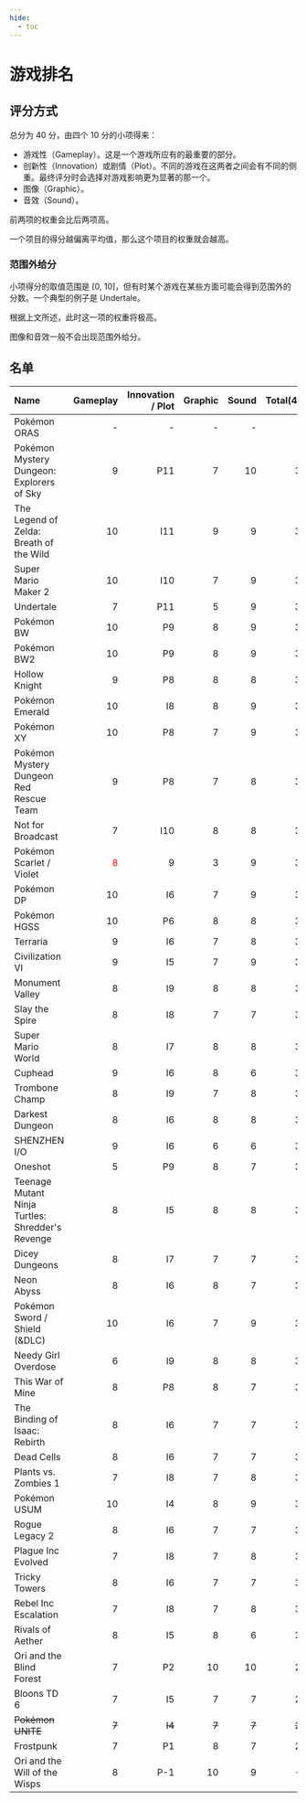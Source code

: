 ```yaml
---
hide:
  - toc
---
```


# 游戏排名

## 评分方式

总分为 40 分，由四个 10 分的小项得来：

- 游戏性（Gameplay）。这是一个游戏所应有的最重要的部分。
- 创新性（Innovation）或剧情（Plot）。不同的游戏在这两者之间会有不同的侧重。最终评分时会选择对游戏影响更为显著的那一个。
- 图像（Graphic）。
- 音效（Sound）。

前两项的权重会比后两项高。

一个项目的得分越偏离平均值，那么这个项目的权重就会越高。

### 范围外给分

小项得分的取值范围是 [0, 10]，但有时某个游戏在某些方面可能会得到范围外的分数。一个典型的例子是 Undertale。

根据上文所述，此时这一项的权重将极高。

图像和音效一般不会出现范围外给分。

## 名单

| Name                                             |                   Gameplay | Innovation / Plot | Graphic | Sound | Total(40) | Total(10) |   Status |
| :----------------------------------------------- | -------------------------: | ----------------: | ------: | ----: | --------: | --------: | -------: |
| Pokémon ORAS                                     |                          - |                 - |       - |     - |         - |         - |  Pending |
| Pokémon Mystery Dungeon: Explorers of Sky        |                          9 |               P11 |       7 |    10 |        39 |       9.8 |    Rated |
| The Legend of Zelda: Breath of the Wild          |                         10 |               I11 |       9 |     9 |        39 |       9.7 |  Pending |
| Super Mario Maker 2                              |                         10 |               I10 |       7 |     9 |        38 |       9.5 |    Rated |
| Undertale                                        |                          7 |               P11 |       5 |     9 |        38 |       9.5 |    Rated |
| Pokémon BW                                       |                         10 |                P9 |       8 |     9 |        37 |       9.3 |    Rated |
| Pokémon BW2                                      |                         10 |                P9 |       8 |     9 |        37 |       9.3 |    Rated |
| Hollow Knight                                    |                          9 |                P8 |       8 |     8 |        36 |       9.1 |    Rated |
| Pokémon Emerald                                  |                         10 |                I8 |       8 |     9 |        36 |       9.0 |    Rated |
| Pokémon XY                                       |                         10 |                P8 |       7 |     9 |        35 |       8.9 |    Rated |
| Pokémon Mystery Dungeon Red Rescue Team          |                          9 |                P8 |       7 |     8 |        35 |       8.8 |    Rated |
| Not for Broadcast                                |                          7 |               I10 |       8 |     8 |        35 |       8.7 |    Rated |
| Pokémon Scarlet / Violet                         | <font color="red">8</font> |                 9 |       3 |     9 |        34 |       8.6 |  Pending |
| Pokémon DP                                       |                         10 |                I6 |       7 |     9 |        34 |       8.6 |  Pending |
| Pokémon HGSS                                     |                         10 |                P6 |       8 |     8 |        34 |       8.6 |    Rated |
| Terraria                                         |                          9 |                I6 |       7 |     8 |        34 |       8.5 |  Pending |
| Civilization VI                                  |                          9 |                I5 |       7 |     9 |        34 |       8.5 |  Pending |
| Monument Valley                                  |                          8 |                I9 |       8 |     8 |        33 |       8.3 |    Rated |
| Slay the Spire                                   |                          8 |                I8 |       7 |     7 |        33 |       8.3 |  Pending |
| Super Mario World                                |                          8 |                I7 |       8 |     8 |        33 |       8.3 |    Rated |
| Cuphead                                          |                          9 |                I6 |       8 |     6 |        33 |       8.2 |    Rated |
| Trombone Champ                                   |                          8 |                I9 |       7 |     8 |        33 |       8.2 |  Pending |
| Darkest Dungeon                                  |                          8 |                I6 |       8 |     8 |        32 |       8.1 |    Rated |
| SHENZHEN I/O                                     |                          9 |                I6 |       6 |     6 |        32 |       8.1 |  Pending |
| Oneshot                                          |                          5 |                P9 |       8 |     7 |        32 |       8.0 |    Rated |
| Teenage Mutant Ninja Turtles: Shredder's Revenge |                          8 |                I5 |       8 |     8 |        31 |       7.9 |  Pending |
| Dicey Dungeons                                   |                          8 |                I7 |       7 |     7 |        31 |       7.8 |    Rated |
| Neon Abyss                                       |                          8 |                I6 |       8 |     7 |        31 |       7.8 |  Pending |
| Pokémon Sword / Shield (&DLC)                    |                         10 |                I6 |       7 |     9 |        31 |       7.8 |    Rated |
| Needy Girl Overdose                              |                          6 |                I9 |       8 |     8 |        31 |       7.7 |  Pending |
| This War of Mine                                 |                          8 |                P8 |       8 |     7 |        31 |       7.7 |    Rated |
| The Binding of Isaac: Rebirth                    |                          8 |                I6 |       7 |     7 |        31 |       7.7 |  Pending |
| Dead Cells                                       |                          8 |                I6 |       7 |     7 |        31 |       7.7 |  Pending |
| Plants vs. Zombies 1                             |                          7 |                I8 |       7 |     8 |        30 |       7.6 |    Rated |
| Pokémon USUM                                     |                         10 |                I4 |       8 |     9 |        30 |       7.5 |    Rated |
| Rogue Legacy 2                                   |                          8 |                I6 |       7 |     7 |        30 |       7.4 |  Pending |
| Plague Inc Evolved                               |                          7 |                I8 |       7 |     8 |        30 |       7.4 |    Rated |
| Tricky Towers                                    |                          8 |                I6 |       7 |     7 |        30 |       7.4 |    Rated |
| Rebel Inc Escalation                             |                          7 |                I8 |       7 |     8 |        30 |       7.4 |  Pending |
| Rivals of Aether                                 |                          8 |                I5 |       8 |     6 |        30 |       7.4 |    Rated |
| Ori and the Blind Forest                         |                          7 |                P2 |      10 |    10 |        29 |       7.3 |    Rated |
| Bloons TD 6                                      |                          7 |                I5 |       7 |     7 |        29 |       7.3 |  Pending |
| ~~Pokémon UNITE~~                                |                      ~~7~~ |            ~~I4~~ |   ~~7~~ | ~~7~~ |    ~~25~~ |   ~~6.2~~ | Outdated |
| Frostpunk                                        |                          7 |                P1 |       8 |     7 |        21 |       5.1 |    Rated |
| Ori and the Will of the Wisps                    |                          8 |               P-1 |      10 |     9 |        -6 |      -1.5 |    Rated |
